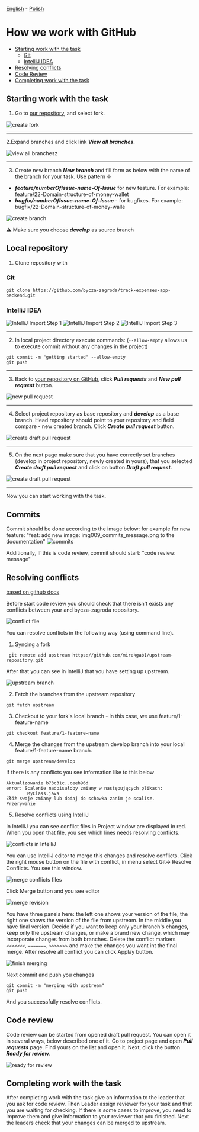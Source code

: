 [<ins>English</ins>](GITHUB_WORK.md) - [Polish](GITHUB_WORK.pl.md)

# How we work with GitHub

* [Starting work with the task](#starting-work-with-the-task)
  - [Git](#git)
  - [IntelliJ IDEA](#intellij-idea)
* [Resolving conflicts](#resolving-conflicts)
* [Code Review](#code-review)
* [Completing work with the task](#completing-work-with-the-task)


## Starting work with the task

1. Go to [our repository](https://github.com/bycza-zagroda/track-expenses-app-backend), and select fork.

![create fork](images/img001_create_fork.png)

---

2.Expand branches and click link **_View all branches_**.

![view all branchesz](images/img002_switch_branch.png)

---

3. Create new branch **_New branch_** and fill form as below with the name of the branch for your task. Use pattern ↓

- **_feature/numberOfIssue-name-Of-Issue_** for new feature. For example: feature/22-Domain-structure-of-money-wallet
- **_bugfix/numberOfIssue-name-Of-Issue_** - for bugfixes. For example: bugfix/22-Domain-structure-of-money-walle

![create branch](images/img003_create_branch.png)

⚠ Make sure you choose **_develop_** as source branch

## Local repository

1. Clone repository with

### Git

`git clone https://github.com/bycza-zagroda/track-expenses-app-backend.git`

### IntelliJ IDEA

![IntelliJ Import Step 1](images/img008_intellij_import_step_1.png)
![IntelliJ Import Step 2](images/img008_intellij_import_step_2.png)
![IntelliJ Import Step 3](images/img008_intellij_import_step_3.png)

---

2. In local project directory execute commands: (`--allow-empty` allows us to execute commit without any changes in the project)

```shell
git commit -m "getting started" --allow-empty
git push
```

---

3. Back to [your repository on GitHub](https://github.com/bycza-zagroda/track-expenses-app-backend), click **_Pull requests_** and **_New pull request_** button. 

![new pull request](images/img004_new_pull_request.png)

---

4. Select project repository as base repository and **_develop_** as a base branch. 
Head repository should point to your repository and field compare - new created branch.
Click **_Create pull request_** button.

![create draft pull request](images/img005_create_pull_request.png)

---

5. On the next page make sure that you have correctly set branches (develop in project repository, newly created in yours),
that you selected **_Create draft pull request_** and click on button **_Draft pull request_**.

![create draft pull request](images/img006_draft_pull_request.png)

---

Now you can start working with the task. 

## Commits
Commit should be done according to the image below:
for example for new feature: "feat: add new image: img009_commits_message.png to the documentation"
![commits](images/img009_commits_message.png)

Additionally, If this is code review, commit should start: "code review: message"

## Resolving conflicts
[based on github docs](https://docs.github.com/en/pull-requests/collaborating-with-pull-requests/working-with-forks/syncing-a-fork)

Before start code review you should check that there isn't exists any conflicts between your and bycza-zagroda repository. 

![conflict file](images/img015_conflict_file.png)

You can resolve conflicts in the following way (using command line). 
1. Syncing a fork
```shell
 git remote add upstream https://github.com/mirekgab1/upstream-repository.git
```

After that you can see in IntelliJ that you have setting up upstream.

![upstream branch](images/img010_upstream.png)

2. Fetch the branches from the upstream repository
```shell
git fetch upstream
```

3. Checkout to your fork's local branch - in this case, we use feature/1-feature-name
```shell
git checkout feature/1-feature-name
```

4. Merge the changes from the upstream develop branch into your local feature/1-feature-name branch. 
```shell
git merge upstream/develop
```
If there is any conflicts you see information like to this below
```shell
Aktualizowanie b73c31c..ceeb96d
error: Scalenie nadpisałoby zmiany w następujących plikach:
        MyClass.java
Złóż swoje zmiany lub dodaj do schowka zanim je scalisz.
Przerywanie
```
5. Resolve conflicts using IntelliJ

In IntelliJ you can see conflict files in Project window are displayed in red. When you open that file, you see which lines needs resolving conflicts.

![conflicts in IntelliJ](images/img011_resolve_conflicts_intellij.png)

You can use IntelliJ editor to merge this changes and resolve conflicts. 
Click the right mouse button on the file with conflict, in menu select Git-> Resolve Conflicts. You see this window.

![merge conflicts files](images/img012_conflicts.png)

Click Merge button and you see editor

![merge revision](images/img013_merge_revision.png)

You have three panels here: the left one shows your version of the file, the right one shows the version of the file from upstream.
In the middle you have final version. Decide if you want to keep only your branch's changes, keep only the upstream changes,
or make a brand new change, which may incorporate changes from both branches. Delete the conflict markers `<<<<<<<`, `=======`, `>>>>>>>`
and make the changes you want int the final merge.
After resolve all conflict you can click Applay button.

![finish merging](images/img014_merge_revision_finish.png)

Next commit and push you changes
```shell
git commit -m "merging with upstream"
git push
```
And you successfully resolve conflicts.

## Code review

Code review can be started from opened draft pull request. You can open it in several ways, below described one of it.
Go to project page and open **_Pull requests_** page. Find yours on the list and open it. Next, click the button **_Ready for review_**. 
 
![ready for review](images/img007_ready_for_review.png)

## Completing work with the task

After completing work with the task give an information to the leader that you ask for code review. 
Then Leader assign reviewer for your task and that you are waiting for checking. 
If there is some cases to improve, you need to improve them and give information to your reviewer that you finished. 
Next the leaders check that your changes can be merged to upstream.
